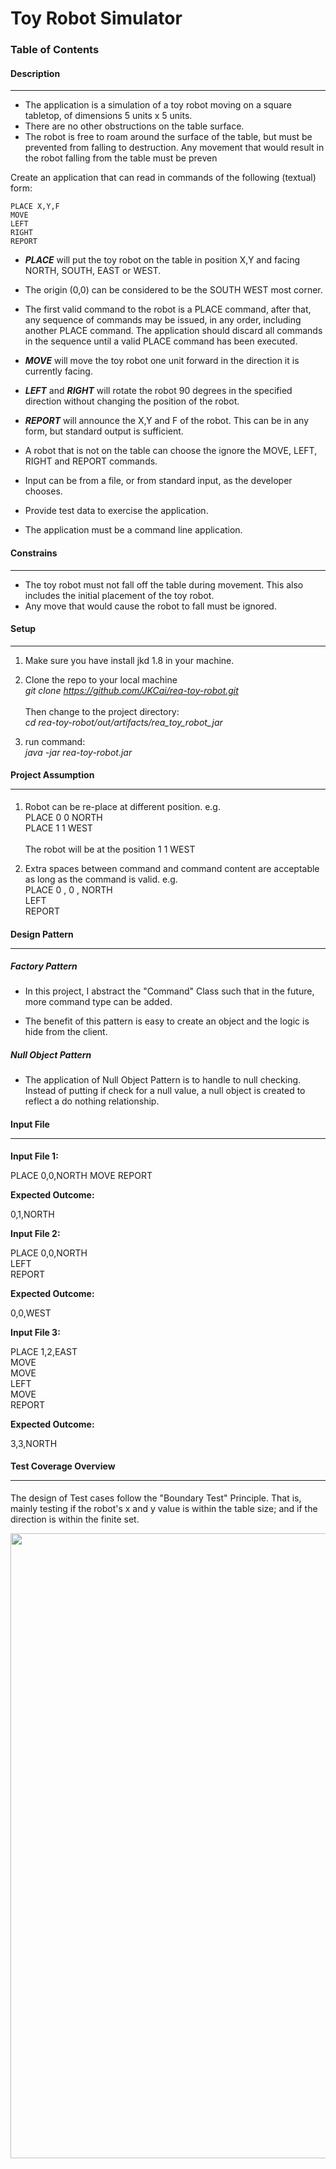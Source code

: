 
# Toy Robot Simulator

### Table of Contents

#### Description
<hr>

- The application is a simulation of a toy robot moving on a square tabletop,
  of dimensions 5 units x 5 units.
- There are no other obstructions on the table surface.
- The robot is free to roam around the surface of the table, but must be
  prevented from falling to destruction. Any movement that would result in the
  robot falling from the table must be preven

Create an application that can read in commands of the following (textual) form:

    PLACE X,Y,F
    MOVE
    LEFT
    RIGHT
    REPORT

- <i><b>PLACE</b></i> will put the toy robot on the table in position X,Y and facing NORTH,
  SOUTH, EAST or WEST.
  
- The origin (0,0) can be considered to be the SOUTH WEST most corner.

- The first valid command to the robot is a PLACE command, after that, any sequence of commands may be issued, in any order, including another PLACE command. The application should discard all commands in the sequence until a valid PLACE command has been executed.
  
- <i><b>MOVE</b></i> will move the toy robot one unit forward in the direction it is currently facing.

- <i><b>LEFT</b></i> and <i><b>RIGHT</b></i> will rotate the robot 90 degrees in the specified direction without changing the position of the robot.

- <i><b>REPORT</b></i> will announce the X,Y and F of the robot. This can be in any form, but standard output is sufficient.

- A robot that is not on the table can choose the ignore the MOVE, LEFT, RIGHT and REPORT commands.

- Input can be from a file, or from standard input, as the developer chooses.

- Provide test data to exercise the application.
- The application must be a command line application.

#### Constrains
<hr>

- The toy robot must not fall off the table during movement. This also
  includes the initial placement of the toy robot.
- Any move that would cause the robot to fall must be ignored.

#### Setup
<hr>

1. Make sure you have install jkd 1.8 in your machine. 

2. Clone the repo to your local machine<br/>
<i>git clone https://github.com/JKCai/rea-toy-robot.git</i> <br/><br/>
Then change to the project directory: <br/>
<i>cd rea-toy-robot/out/artifacts/rea_toy_robot_jar 
</i>

3. run command: <br/><i>java -jar rea-toy-robot.jar</i>

#### Project Assumption <hr>

1. Robot can be re-place at different position. e.g. <br/>
PLACE 0 0 NORTH <br/> PLACE 1 1 WEST <br/><br/>The robot will be at the position 1 1 WEST

2. Extra spaces between command and command content are acceptable as long as the command is valid. e.g. <br/>
PLACE    0 , 0   ,  NORTH<br/>
LEFT<br/>
REPORT<br/>

#### Design Pattern<hr/>

##### Factory Pattern

- In this project, I abstract the "Command" Class such that in the future, more command type can be added.

- The benefit of this pattern is easy to create an object and the logic is hide from the client.

##### Null Object Pattern

- The application of Null Object Pattern is to handle to null checking. Instead of putting if check for a null value, a null object is created to reflect a do nothing relationship.

#### Input File<hr>

<b>Input File 1:</b>

PLACE 0,0,NORTH
MOVE
REPORT

<b>Expected Outcome:</b>

0,1,NORTH

<b>Input File 2:</b>

PLACE 0,0,NORTH<br/>
    LEFT<br/>
    REPORT

<b>Expected Outcome:</b>

0,0,WEST

<b>Input File 3:</b>

PLACE 1,2,EAST<br/>
    MOVE<br/>
    MOVE<br/>
    LEFT<br/>
    MOVE<br/>
    REPORT

<b>Expected Outcome:</b>

3,3,NORTH

#### Test Coverage Overview <hr>

The design of Test cases follow the "Boundary Test" Principle. That is, mainly testing if the robot's x and y value is within the table size; and if the direction is within the finite set.

<img src="https://sproutx.com.au/wp-content/uploads/2018/toy-robot-coverage.jpg" width="1000" />
